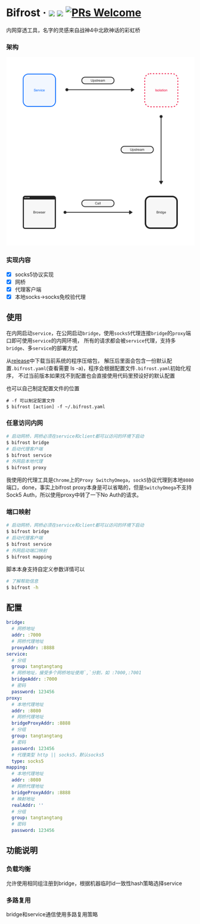 # Bifrost &middot; <a href="https://github.com/ljun20160606/bifrost/blob/master/LICENSE"><img src="https://img.shields.io/badge/license-MIT-blue.svg"></a> <a href="https://travis-ci.org/ljun20160606/bifrost"><img src="https://travis-ci.org/ljun20160606/bifrost.svg?branch=master"></a> [![PRs Welcome](https://img.shields.io/badge/PRs-welcome-brightgreen.svg)](https://github.com/ljun20160606/bifrost/pull/new)

内网穿透工具，名字的灵感来自战神4中北欧神话的彩虹桥

### 架构

<img src="./doc/Stream.png" width=512>

### 实现内容

* [x] socks5协议实现
* [x] 网桥
* [x] 代理客户端
* [x] 本地socks->socks免校验代理

## 使用

在内网启动`service`，在公网启动`bridge`，使用`socks5`代理连接`bridge`的`proxy`端口即可使用`service`的内网环境，
所有的请求都会被`service`代理，支持多`bridge`、多`service`的部署方式

从[release](https://github.com/ljun20160606/bifrost/releases)中下载当前系统的程序压缩包，
解压后里面会包含一份默认配置`.bifrost.yaml`(查看需要 ls -a)，程序会根据配置文件`.bifrost.yaml`初始化程序，
不过当前版本如果找不到配置也会直接使用代码里预设好的默认配置

也可以自己制定配置文件的位置

```shell
# -f 可以制定配置文件
$ bifrost [action] -f ~/.bifrost.yaml
```

### 任意访问内网

```bash
# 启动网桥，网桥必须在service和client都可以访问的环境下启动
$ bifrost bridge
# 启动代理客户端
$ bifrost service
# 外网启本地代理
$ bifrost proxy
```

我使用的代理工具是`Chrome`上的`Proxy SwitchyOmega`，`sock5`协议代理到本地`8080`端口，done，事实上bifrost proxy本身是可以省略的，但是`SwitchyOmega`不支持Sock5 Auth，所以使用proxy中转了一下No Auth的请求。

### 端口映射

```bash
# 启动网桥，网桥必须在service和client都可以访问的环境下启动
$ bifrost bridge
# 启动代理客户端
$ bifrost service
# 外网启动端口映射
$ bifrost mapping
```

脚本本身支持自定义参数详情可以

```bash
# 了解帮助信息
$ bifrost -h
```

## 配置

```yaml
bridge:
  # 网桥地址
  addr: :7000
  # 网桥代理地址
  proxyAddr: :8888
service:
  # 分组
  group: tangtangtang
  # 网桥地址，接受多个网桥地址使用`,`分割，如 :7000,:7001
  bridgeAddr: :7000
  # 密码
  password: 123456
proxy:
  # 本地代理地址
  addr: :8080
  # 网桥代理地址
  bridgeProxyAddr: :8888
  # 分组
  group: tangtangtang
  # 密码
  password: 123456
  # 代理类型 http || socks5，默认socks5
  type: socks5
mapping:
  # 本地代理地址
  addr: :8080
  # 网桥代理地址
  bridgeProxyAddr: :8888
  # 映射地址
  realAddr: ''
  # 分组
  group: tangtangtang
  # 密码
  password: 123456
```

## 功能说明

### 负载均衡

允许使用相同组注册到bridge，根据机器临时id一致性hash策略选择service

### 多路复用

bridge和service通信使用多路复用策略